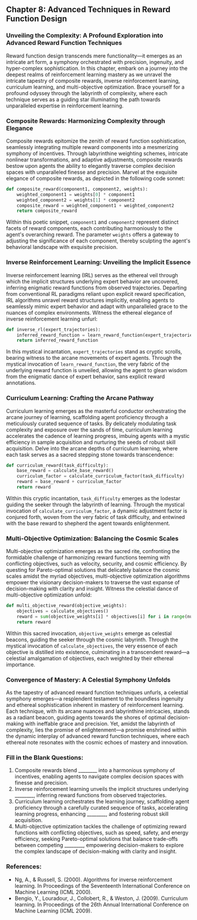 ## Chapter 8: Advanced Techniques in Reward Function Design

### Unveiling the Complexity: A Profound Exploration into Advanced Reward Function Techniques

Reward function design transcends mere functionality—it emerges as an intricate art form, a symphony orchestrated with precision, ingenuity, and hyper-complex sophistication. In this chapter, embark on a journey into the deepest realms of reinforcement learning mastery as we unravel the intricate tapestry of composite rewards, inverse reinforcement learning, curriculum learning, and multi-objective optimization. Brace yourself for a profound odyssey through the labyrinth of complexity, where each technique serves as a guiding star illuminating the path towards unparalleled expertise in reinforcement learning.

### Composite Rewards: Harmonizing Complexity through Elegance

Composite rewards epitomize the zenith of reward function sophistication, seamlessly integrating multiple reward components into a mesmerizing symphony of incentives. Through labyrinthine weighting schemes, intricate nonlinear transformations, and adaptive adjustments, composite rewards bestow upon agents the ability to elegantly traverse complex decision spaces with unparalleled finesse and precision. Marvel at the exquisite elegance of composite rewards, as depicted in the following code sonnet:

```python
def composite_reward(component1, component2, weights):
    weighted_component1 = weights[0] * component1
    weighted_component2 = weights[1] * component2
    composite_reward = weighted_component1 + weighted_component2
    return composite_reward
```

Within this poetic snippet, `component1` and `component2` represent distinct facets of reward components, each contributing harmoniously to the agent's overarching reward. The parameter `weights` offers a gateway to adjusting the significance of each component, thereby sculpting the agent's behavioral landscape with exquisite precision.

### Inverse Reinforcement Learning: Unveiling the Implicit Essence

Inverse reinforcement learning (IRL) serves as the ethereal veil through which the implicit structures underlying expert behavior are uncovered, inferring enigmatic reward functions from observed trajectories. Departing from conventional RL paradigms reliant upon explicit reward specification, IRL algorithms unravel reward structures implicitly, enabling agents to seamlessly mimic expert behavior and adapt with unparalleled grace to the nuances of complex environments. Witness the ethereal elegance of inverse reinforcement learning unfurl:

```python
def inverse_rl(expert_trajectories):
    inferred_reward_function = learn_reward_function(expert_trajectories)
    return inferred_reward_function
```

In this mystical incantation, `expert_trajectories` stand as cryptic scrolls, bearing witness to the arcane movements of expert agents. Through the mystical invocation of `learn_reward_function`, the very fabric of the underlying reward function is unveiled, allowing the agent to glean wisdom from the enigmatic dance of expert behavior, sans explicit reward annotations.

### Curriculum Learning: Crafting the Arcane Pathway

Curriculum learning emerges as the masterful conductor orchestrating the arcane journey of learning, scaffolding agent proficiency through a meticulously curated sequence of tasks. By delicately modulating task complexity and exposure over the sands of time, curriculum learning accelerates the cadence of learning progress, imbuing agents with a mystic efficiency in sample acquisition and nurturing the seeds of robust skill acquisition. Delve into the arcane depths of curriculum learning, where each task serves as a sacred stepping stone towards transcendence:

```python
def curriculum_reward(task_difficulty):
    base_reward = calculate_base_reward()
    curriculum_factor = calculate_curriculum_factor(task_difficulty)
    reward = base_reward + curriculum_factor
    return reward
```

Within this cryptic incantation, `task_difficulty` emerges as the lodestar guiding the seeker through the labyrinth of learning. Through the mystical invocation of `calculate_curriculum_factor`, a dynamic adjustment factor is conjured forth, woven from the very fabric of task difficulty, and entwined with the base reward to shepherd the agent towards enlightenment.

### Multi-Objective Optimization: Balancing the Cosmic Scales

Multi-objective optimization emerges as the sacred rite, confronting the formidable challenge of harmonizing reward functions teeming with conflicting objectives, such as velocity, security, and cosmic efficiency. By questing for Pareto-optimal solutions that delicately balance the cosmic scales amidst the myriad objectives, multi-objective optimization algorithms empower the visionary decision-makers to traverse the vast expanse of decision-making with clarity and insight. Witness the celestial dance of multi-objective optimization unfold:

```python
def multi_objective_reward(objective_weights):
    objectives = calculate_objectives()
    reward = sum(objective_weights[i] * objectives[i] for i in range(num_objectives))
    return reward
```

Within this sacred invocation, `objective_weights` emerge as celestial beacons, guiding the seeker through the cosmic labyrinth. Through the mystical invocation of `calculate_objectives`, the very essence of each objective is distilled into existence, culminating in a transcendent reward—a celestial amalgamation of objectives, each weighted by their ethereal importance.

### Convergence of Mastery: A Celestial Symphony Unfolds

As the tapestry of advanced reward function techniques unfurls, a celestial symphony emerges—a resplendent testament to the boundless ingenuity and ethereal sophistication inherent in mastery of reinforcement learning. Each technique, with its arcane nuances and labyrinthine intricacies, stands as a radiant beacon, guiding agents towards the shores of optimal decision-making with ineffable grace and precision. Yet, amidst the labyrinth of complexity, lies the promise of enlightenment—a promise enshrined within the dynamic interplay of advanced reward function techniques, where each ethereal note resonates with the cosmic echoes of mastery and innovation.

### Fill in the Blank Questions:
1. Composite rewards blend ________ into a harmonious symphony of incentives, enabling agents to navigate complex decision spaces with finesse and precision.
2. Inverse reinforcement learning unveils the implicit structures underlying ________, inferring reward functions from observed trajectories.
3. Curriculum learning orchestrates the learning journey, scaffolding agent proficiency through a carefully curated sequence of tasks, accelerating learning progress, enhancing ________, and fostering robust skill acquisition.
4. Multi-objective optimization tackles the challenge of optimizing reward functions with conflicting objectives, such as speed, safety, and energy efficiency, seeking Pareto-optimal solutions that balance trade-offs between competing ________, empowering decision-makers to explore the complex landscape of decision-making with clarity and insight.

### References:
- Ng, A., & Russell, S. (2000). Algorithms for inverse reinforcement learning. In Proceedings of the Seventeenth International Conference on Machine Learning (ICML 2000).
- Bengio, Y., Louradour, J., Collobert, R., & Weston, J. (2009). Curriculum learning. In Proceedings of the 26th Annual International Conference on Machine Learning (ICML 2009).
